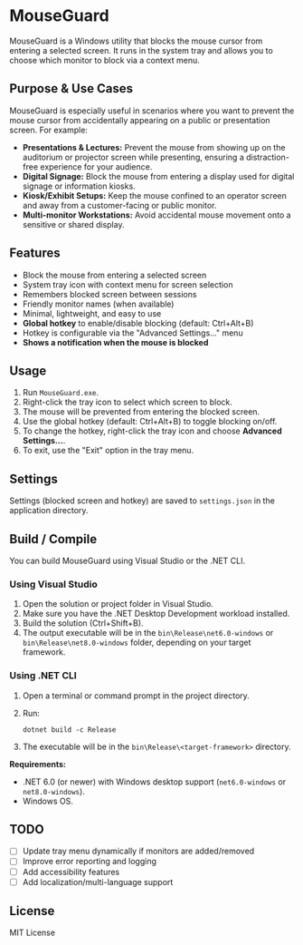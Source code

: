 # MouseGuard

MouseGuard is a Windows utility that blocks the mouse cursor from entering a selected screen. It runs in the system tray and allows you to choose which monitor to block via a context menu.

## Purpose & Use Cases

MouseGuard is especially useful in scenarios where you want to prevent the mouse cursor from accidentally appearing on a public or presentation screen. For example:

- **Presentations & Lectures:** Prevent the mouse from showing up on the auditorium or projector screen while presenting, ensuring a distraction-free experience for your audience.
- **Digital Signage:** Block the mouse from entering a display used for digital signage or information kiosks.
- **Kiosk/Exhibit Setups:** Keep the mouse confined to an operator screen and away from a customer-facing or public monitor.
- **Multi-monitor Workstations:** Avoid accidental mouse movement onto a sensitive or shared display.

## Features

- Block the mouse from entering a selected screen
- System tray icon with context menu for screen selection
- Remembers blocked screen between sessions
- Friendly monitor names (when available)
- Minimal, lightweight, and easy to use
- **Global hotkey** to enable/disable blocking (default: Ctrl+Alt+B)
- Hotkey is configurable via the "Advanced Settings..." menu
- **Shows a notification when the mouse is blocked**

## Usage

1. Run `MouseGuard.exe`.
2. Right-click the tray icon to select which screen to block.
3. The mouse will be prevented from entering the blocked screen.
4. Use the global hotkey (default: Ctrl+Alt+B) to toggle blocking on/off.
5. To change the hotkey, right-click the tray icon and choose **Advanced Settings...**.
6. To exit, use the "Exit" option in the tray menu.

## Settings

Settings (blocked screen and hotkey) are saved to `settings.json` in the application directory.

## Build / Compile

You can build MouseGuard using Visual Studio or the .NET CLI.

### Using Visual Studio

1. Open the solution or project folder in Visual Studio.
2. Make sure you have the .NET Desktop Development workload installed.
3. Build the solution (Ctrl+Shift+B).
4. The output executable will be in the `bin\Release\net6.0-windows` or `bin\Release\net8.0-windows` folder, depending on your target framework.

### Using .NET CLI

1. Open a terminal or command prompt in the project directory.
2. Run:

   ```
   dotnet build -c Release
   ```

3. The executable will be in the `bin\Release\<target-framework>` directory.

**Requirements:**  
- .NET 6.0 (or newer) with Windows desktop support (`net6.0-windows` or `net8.0-windows`).
- Windows OS.

## TODO

- [ ] Update tray menu dynamically if monitors are added/removed
- [ ] Improve error reporting and logging
- [ ] Add accessibility features
- [ ] Add localization/multi-language support

## License

MIT License